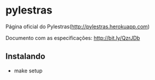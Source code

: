 pylestras
=========

Página oficial do Pylestras(http://pylestras.herokuapp.com)

Documento com as especificações: http://bit.ly/QzrJDb

Instalando
-----------

- make setup
